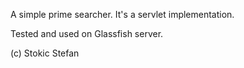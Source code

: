 A simple prime searcher. It's a servlet implementation.

Tested and used on Glassfish server.


(c) Stokic Stefan
